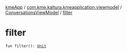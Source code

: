 [kmeApp](../../index.md) / [com.kme.kaltura.kmeapplication.viewmodel](../index.md) / [ConversationsViewModel](index.md) / [filter](./filter.md)

# filter

`fun filter(): `[`Unit`](https://kotlinlang.org/api/latest/jvm/stdlib/kotlin/-unit/index.html)